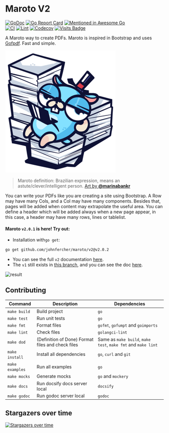# Maroto V2

[![GoDoc](https://godoc.org/github.com/johnfercher/maroto?status.svg)](https://pkg.go.dev/github.com/johnfercher/maroto/v2)
[![Go Report Card](https://goreportcard.com/badge/github.com/johnfercher/maroto)](https://goreportcard.com/report/github.com/johnfercher/maroto)
[![Mentioned in Awesome Go](https://awesome.re/mentioned-badge.svg)](https://github.com/avelino/awesome-go#template-engines)  
[![CI](https://github.com/johnfercher/maroto/actions/workflows/goci.yml/badge.svg)](https://github.com/johnfercher/maroto/actions/workflows/goci.yml)
[![Lint](https://github.com/johnfercher/maroto/actions/workflows/golangci-lint.yml/badge.svg)](https://github.com/johnfercher/maroto/actions/workflows/golangci-lint.yml)
[![Codecov](https://img.shields.io/codecov/c/github/johnfercher/maroto)](https://codecov.io/gh/johnfercher/maroto)
[![Visits Badge](https://badges.pufler.dev/visits/johnfercher/maroto)](https://badges.pufler.dev)

A Maroto way to create PDFs. Maroto is inspired in Bootstrap and uses [Gofpdf](https://github.com/jung-kurt/gofpdf). Fast and simple.

![sirmaroto](docs/assets/images/logosmall.png)
> Maroto definition: Brazilian expression, means an astute/clever/intelligent person. 
> [Art by **@marinabankr**](https://www.instagram.com/marinabankr/)

You can write your PDFs like you are creating a site using Bootstrap. A Row may have many Cols, and a Col may have many components. 
Besides that, pages will be added when content may extrapolate the useful area. You can define a header which will be added
always when a new page appear, in this case, a header may have many rows, lines or tablelist. 

#### Maroto `v2.0.1` is here! Try out:

* Installation with`go get`:

```bash
go get github.com/johnfercher/maroto/v2@v2.0.2
```

* You can see the full `v2` documentation [here](https://maroto.io/).
* The `v1` still exists in [this branch](https://github.com/johnfercher/maroto/tree/v1), and you can see the doc [here](https://maroto.io/#/v1/README?id=deprecated).

![result](docs/assets/images/result.png)

## Contributing

| Command         | Description                                       | Dependencies                                                  |
|-----------------|---------------------------------------------------|---------------------------------------------------------------|
| `make build`    | Build project                                     | `go`                                                          |
| `make test`     | Run unit tests                                    | `go`                                                          |
| `make fmt`      | Format files                                      | `gofmt`, `gofumpt` and `goimports`                            |
| `make lint`     | Check files                                       | `golangci-lint`                                               |
| `make dod`      | (Definition of Done) Format files and check files | Same as `make build`, `make test`, `make fmt` and `make lint` | 
| `make install`  | Install all dependencies                          | `go`, `curl` and `git`                                        |
| `make examples` | Run all examples                                  | `go`                                                          |
| `make mocks`    | Generate mocks                                    | `go` and `mockery`                                            |
| `make docs`     | Run docsify docs server local                     | `docsify`                                                     |
| `make godoc`    | Run godoc server local                            | `godoc`                                                       |

## Stargazers over time
[![Stargazers over time](https://starchart.cc/johnfercher/maroto.svg?variant=adaptive)](https://starchart.cc/johnfercher/maroto)
